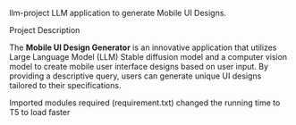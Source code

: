 llm-project
LLM application to generate Mobile UI Designs.


Project Description

The **Mobile UI Design Generator** is an innovative application that utilizes  Large Language Model (LLM)  Stable diffusion model and a computer vision model to create mobile user interface designs based on user input. By providing a descriptive query, users can generate unique UI designs tailored to their specifications. 

Imported modules required (requirement.txt)
changed the running time to T5 to load faster
